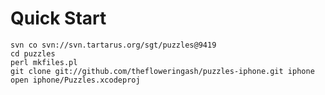 Quick Start
===========

    svn co svn://svn.tartarus.org/sgt/puzzles@9419
    cd puzzles
    perl mkfiles.pl
    git clone git://github.com/thefloweringash/puzzles-iphone.git iphone
    open iphone/Puzzles.xcodeproj
